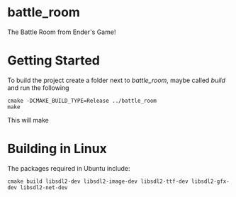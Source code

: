# battle_room
The Battle Room from Ender's Game!

# Getting Started

To build the project create a folder next to _battle\_room_, maybe called _build_ and run the following
```shell
cmake -DCMAKE_BUILD_TYPE=Release ../battle_room
make
```

This will make 

# Building in Linux
The packages required in Ubuntu include:

```shell
cmake build libsdl2-dev libsdl2-image-dev libsdl2-ttf-dev libsdl2-gfx-dev libsdl2-net-dev
```
